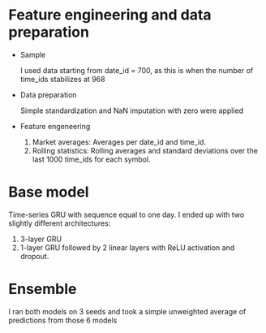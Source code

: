 #  Feature engineering and data preparation


* Sample

    I used data starting from date_id = 700, as this is when the number of time_ids stabilizes at 968
* Data preparation

    Simple standardization and NaN imputation with zero were applied

* Feature engeneering
     1. Market averages: Averages per date_id and time_id.
     2. Rolling statistics: Rolling averages and standard deviations over the last 1000 time_ids for each symbol.


# Base model 
  Time-series GRU with sequence equal to one day. I ended up with two slightly different architectures:


1.  3-layer GRU
2.  1-layer GRU followed by 2 linear layers with ReLU activation and dropout.

# Ensemble

I ran both models on 3 seeds and took a simple unweighted average of predictions from those 6 models
